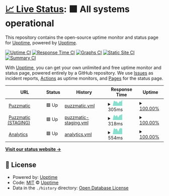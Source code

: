 # [📈 Live Status](https://upptime.github.io/upptime): <!--live status--> **🟩 All systems operational**

This repository contains the open-source uptime monitor and status page for [Upptime](https://upptime.js.org), powered by [Upptime](https://github.com/upptime/upptime).

[![Uptime CI](https://github.com/ilyasubkhankulov/puzzmatic-uptime/workflows/Uptime%20CI/badge.svg)](https://github.com/ilyasubkhankulov/puzzmatic-uptime/actions?query=workflow%3A%22Uptime+CI%22)
[![Response Time CI](https://github.com/ilyasubkhankulov/puzzmatic-uptime/workflows/Response%20Time%20CI/badge.svg)](https://github.com/ilyasubkhankulov/puzzmatic-uptime/actions?query=workflow%3A%22Response+Time+CI%22)
[![Graphs CI](https://github.com/ilyasubkhankulov/puzzmatic-uptime/workflows/Graphs%20CI/badge.svg)](https://github.com/ilyasubkhankulov/puzzmatic-uptime/actions?query=workflow%3A%22Graphs+CI%22)
[![Static Site CI](https://github.com/ilyasubkhankulov/puzzmatic-uptime/workflows/Static%20Site%20CI/badge.svg)](https://github.com/ilyasubkhankulov/puzzmatic-uptime/actions?query=workflow%3A%22Static+Site+CI%22)
[![Summary CI](https://github.com/ilyasubkhankulov/puzzmatic-uptime/workflows/Summary%20CI/badge.svg)](https://github.com/ilyasubkhankulov/puzzmatic-uptime/actions?query=workflow%3A%22Summary+CI%22)

With [Upptime](https://upptime.js.org), you can get your own unlimited and free uptime monitor and status page, powered entirely by a GitHub repository. We use [Issues](https://github.com/upptime/upptime/issues) as incident reports, [Actions](https://github.com/ilyasubkhankulov/puzzmatic-uptime/actions) as uptime monitors, and [Pages](https://upptime.github.io/upptime) for the status page.

<!--start: status pages-->
<!-- This summary is generated by Upptime (https://github.com/upptime/upptime) -->
<!-- Do not edit this manually, your changes will be overwritten -->
<!-- prettier-ignore -->
| URL | Status | History | Response Time | Uptime |
| --- | ------ | ------- | ------------- | ------ |
| <img alt="" src="https://icons.duckduckgo.com/ip3/www.puzzmatic.com.ico" height="13"> [Puzzmatic](https://www.puzzmatic.com) | 🟩 Up | [puzzmatic.yml](https://github.com/ilyasubkhankulov/puzzmatic-uptime/commits/HEAD/history/puzzmatic.yml) | <details><summary><img alt="Response time graph" src="./graphs/puzzmatic/response-time-week.png" height="20"> 305ms</summary><br><a href="https://ilyasubkhankulov.github.io/puzzmatic-uptime/history/puzzmatic"><img alt="Response time 277" src="https://img.shields.io/endpoint?url=https%3A%2F%2Fraw.githubusercontent.com%2Filyasubkhankulov%2Fpuzzmatic-uptime%2FHEAD%2Fapi%2Fpuzzmatic%2Fresponse-time.json"></a><br><a href="https://ilyasubkhankulov.github.io/puzzmatic-uptime/history/puzzmatic"><img alt="24-hour response time 416" src="https://img.shields.io/endpoint?url=https%3A%2F%2Fraw.githubusercontent.com%2Filyasubkhankulov%2Fpuzzmatic-uptime%2FHEAD%2Fapi%2Fpuzzmatic%2Fresponse-time-day.json"></a><br><a href="https://ilyasubkhankulov.github.io/puzzmatic-uptime/history/puzzmatic"><img alt="7-day response time 305" src="https://img.shields.io/endpoint?url=https%3A%2F%2Fraw.githubusercontent.com%2Filyasubkhankulov%2Fpuzzmatic-uptime%2FHEAD%2Fapi%2Fpuzzmatic%2Fresponse-time-week.json"></a><br><a href="https://ilyasubkhankulov.github.io/puzzmatic-uptime/history/puzzmatic"><img alt="30-day response time 265" src="https://img.shields.io/endpoint?url=https%3A%2F%2Fraw.githubusercontent.com%2Filyasubkhankulov%2Fpuzzmatic-uptime%2FHEAD%2Fapi%2Fpuzzmatic%2Fresponse-time-month.json"></a><br><a href="https://ilyasubkhankulov.github.io/puzzmatic-uptime/history/puzzmatic"><img alt="1-year response time 277" src="https://img.shields.io/endpoint?url=https%3A%2F%2Fraw.githubusercontent.com%2Filyasubkhankulov%2Fpuzzmatic-uptime%2FHEAD%2Fapi%2Fpuzzmatic%2Fresponse-time-year.json"></a></details> | <details><summary><a href="https://ilyasubkhankulov.github.io/puzzmatic-uptime/history/puzzmatic">100.00%</a></summary><a href="https://ilyasubkhankulov.github.io/puzzmatic-uptime/history/puzzmatic"><img alt="All-time uptime 99.89%" src="https://img.shields.io/endpoint?url=https%3A%2F%2Fraw.githubusercontent.com%2Filyasubkhankulov%2Fpuzzmatic-uptime%2FHEAD%2Fapi%2Fpuzzmatic%2Fuptime.json"></a><br><a href="https://ilyasubkhankulov.github.io/puzzmatic-uptime/history/puzzmatic"><img alt="24-hour uptime 100.00%" src="https://img.shields.io/endpoint?url=https%3A%2F%2Fraw.githubusercontent.com%2Filyasubkhankulov%2Fpuzzmatic-uptime%2FHEAD%2Fapi%2Fpuzzmatic%2Fuptime-day.json"></a><br><a href="https://ilyasubkhankulov.github.io/puzzmatic-uptime/history/puzzmatic"><img alt="7-day uptime 100.00%" src="https://img.shields.io/endpoint?url=https%3A%2F%2Fraw.githubusercontent.com%2Filyasubkhankulov%2Fpuzzmatic-uptime%2FHEAD%2Fapi%2Fpuzzmatic%2Fuptime-week.json"></a><br><a href="https://ilyasubkhankulov.github.io/puzzmatic-uptime/history/puzzmatic"><img alt="30-day uptime 99.66%" src="https://img.shields.io/endpoint?url=https%3A%2F%2Fraw.githubusercontent.com%2Filyasubkhankulov%2Fpuzzmatic-uptime%2FHEAD%2Fapi%2Fpuzzmatic%2Fuptime-month.json"></a><br><a href="https://ilyasubkhankulov.github.io/puzzmatic-uptime/history/puzzmatic"><img alt="1-year uptime 99.89%" src="https://img.shields.io/endpoint?url=https%3A%2F%2Fraw.githubusercontent.com%2Filyasubkhankulov%2Fpuzzmatic-uptime%2FHEAD%2Fapi%2Fpuzzmatic%2Fuptime-year.json"></a></details>
| <img alt="" src="https://icons.duckduckgo.com/ip3/staging.puzzmatic.com.ico" height="13"> [Puzzmatic (STAGING)](https://staging.puzzmatic.com) | 🟩 Up | [puzzmatic-staging.yml](https://github.com/ilyasubkhankulov/puzzmatic-uptime/commits/HEAD/history/puzzmatic-staging.yml) | <details><summary><img alt="Response time graph" src="./graphs/puzzmatic-staging/response-time-week.png" height="20"> 318ms</summary><br><a href="https://ilyasubkhankulov.github.io/puzzmatic-uptime/history/puzzmatic-staging"><img alt="Response time 270" src="https://img.shields.io/endpoint?url=https%3A%2F%2Fraw.githubusercontent.com%2Filyasubkhankulov%2Fpuzzmatic-uptime%2FHEAD%2Fapi%2Fpuzzmatic-staging%2Fresponse-time.json"></a><br><a href="https://ilyasubkhankulov.github.io/puzzmatic-uptime/history/puzzmatic-staging"><img alt="24-hour response time 419" src="https://img.shields.io/endpoint?url=https%3A%2F%2Fraw.githubusercontent.com%2Filyasubkhankulov%2Fpuzzmatic-uptime%2FHEAD%2Fapi%2Fpuzzmatic-staging%2Fresponse-time-day.json"></a><br><a href="https://ilyasubkhankulov.github.io/puzzmatic-uptime/history/puzzmatic-staging"><img alt="7-day response time 318" src="https://img.shields.io/endpoint?url=https%3A%2F%2Fraw.githubusercontent.com%2Filyasubkhankulov%2Fpuzzmatic-uptime%2FHEAD%2Fapi%2Fpuzzmatic-staging%2Fresponse-time-week.json"></a><br><a href="https://ilyasubkhankulov.github.io/puzzmatic-uptime/history/puzzmatic-staging"><img alt="30-day response time 268" src="https://img.shields.io/endpoint?url=https%3A%2F%2Fraw.githubusercontent.com%2Filyasubkhankulov%2Fpuzzmatic-uptime%2FHEAD%2Fapi%2Fpuzzmatic-staging%2Fresponse-time-month.json"></a><br><a href="https://ilyasubkhankulov.github.io/puzzmatic-uptime/history/puzzmatic-staging"><img alt="1-year response time 270" src="https://img.shields.io/endpoint?url=https%3A%2F%2Fraw.githubusercontent.com%2Filyasubkhankulov%2Fpuzzmatic-uptime%2FHEAD%2Fapi%2Fpuzzmatic-staging%2Fresponse-time-year.json"></a></details> | <details><summary><a href="https://ilyasubkhankulov.github.io/puzzmatic-uptime/history/puzzmatic-staging">100.00%</a></summary><a href="https://ilyasubkhankulov.github.io/puzzmatic-uptime/history/puzzmatic-staging"><img alt="All-time uptime 99.89%" src="https://img.shields.io/endpoint?url=https%3A%2F%2Fraw.githubusercontent.com%2Filyasubkhankulov%2Fpuzzmatic-uptime%2FHEAD%2Fapi%2Fpuzzmatic-staging%2Fuptime.json"></a><br><a href="https://ilyasubkhankulov.github.io/puzzmatic-uptime/history/puzzmatic-staging"><img alt="24-hour uptime 100.00%" src="https://img.shields.io/endpoint?url=https%3A%2F%2Fraw.githubusercontent.com%2Filyasubkhankulov%2Fpuzzmatic-uptime%2FHEAD%2Fapi%2Fpuzzmatic-staging%2Fuptime-day.json"></a><br><a href="https://ilyasubkhankulov.github.io/puzzmatic-uptime/history/puzzmatic-staging"><img alt="7-day uptime 100.00%" src="https://img.shields.io/endpoint?url=https%3A%2F%2Fraw.githubusercontent.com%2Filyasubkhankulov%2Fpuzzmatic-uptime%2FHEAD%2Fapi%2Fpuzzmatic-staging%2Fuptime-week.json"></a><br><a href="https://ilyasubkhankulov.github.io/puzzmatic-uptime/history/puzzmatic-staging"><img alt="30-day uptime 99.66%" src="https://img.shields.io/endpoint?url=https%3A%2F%2Fraw.githubusercontent.com%2Filyasubkhankulov%2Fpuzzmatic-uptime%2FHEAD%2Fapi%2Fpuzzmatic-staging%2Fuptime-month.json"></a><br><a href="https://ilyasubkhankulov.github.io/puzzmatic-uptime/history/puzzmatic-staging"><img alt="1-year uptime 99.89%" src="https://img.shields.io/endpoint?url=https%3A%2F%2Fraw.githubusercontent.com%2Filyasubkhankulov%2Fpuzzmatic-uptime%2FHEAD%2Fapi%2Fpuzzmatic-staging%2Fuptime-year.json"></a></details>
| <img alt="" src="https://icons.duckduckgo.com/ip3/ph.puzzmatic.com.ico" height="13"> [Analytics](https://ph.puzzmatic.com) | 🟩 Up | [analytics.yml](https://github.com/ilyasubkhankulov/puzzmatic-uptime/commits/HEAD/history/analytics.yml) | <details><summary><img alt="Response time graph" src="./graphs/analytics/response-time-week.png" height="20"> 554ms</summary><br><a href="https://ilyasubkhankulov.github.io/puzzmatic-uptime/history/analytics"><img alt="Response time 956" src="https://img.shields.io/endpoint?url=https%3A%2F%2Fraw.githubusercontent.com%2Filyasubkhankulov%2Fpuzzmatic-uptime%2FHEAD%2Fapi%2Fanalytics%2Fresponse-time.json"></a><br><a href="https://ilyasubkhankulov.github.io/puzzmatic-uptime/history/analytics"><img alt="24-hour response time 588" src="https://img.shields.io/endpoint?url=https%3A%2F%2Fraw.githubusercontent.com%2Filyasubkhankulov%2Fpuzzmatic-uptime%2FHEAD%2Fapi%2Fanalytics%2Fresponse-time-day.json"></a><br><a href="https://ilyasubkhankulov.github.io/puzzmatic-uptime/history/analytics"><img alt="7-day response time 554" src="https://img.shields.io/endpoint?url=https%3A%2F%2Fraw.githubusercontent.com%2Filyasubkhankulov%2Fpuzzmatic-uptime%2FHEAD%2Fapi%2Fanalytics%2Fresponse-time-week.json"></a><br><a href="https://ilyasubkhankulov.github.io/puzzmatic-uptime/history/analytics"><img alt="30-day response time 538" src="https://img.shields.io/endpoint?url=https%3A%2F%2Fraw.githubusercontent.com%2Filyasubkhankulov%2Fpuzzmatic-uptime%2FHEAD%2Fapi%2Fanalytics%2Fresponse-time-month.json"></a><br><a href="https://ilyasubkhankulov.github.io/puzzmatic-uptime/history/analytics"><img alt="1-year response time 956" src="https://img.shields.io/endpoint?url=https%3A%2F%2Fraw.githubusercontent.com%2Filyasubkhankulov%2Fpuzzmatic-uptime%2FHEAD%2Fapi%2Fanalytics%2Fresponse-time-year.json"></a></details> | <details><summary><a href="https://ilyasubkhankulov.github.io/puzzmatic-uptime/history/analytics">100.00%</a></summary><a href="https://ilyasubkhankulov.github.io/puzzmatic-uptime/history/analytics"><img alt="All-time uptime 96.65%" src="https://img.shields.io/endpoint?url=https%3A%2F%2Fraw.githubusercontent.com%2Filyasubkhankulov%2Fpuzzmatic-uptime%2FHEAD%2Fapi%2Fanalytics%2Fuptime.json"></a><br><a href="https://ilyasubkhankulov.github.io/puzzmatic-uptime/history/analytics"><img alt="24-hour uptime 100.00%" src="https://img.shields.io/endpoint?url=https%3A%2F%2Fraw.githubusercontent.com%2Filyasubkhankulov%2Fpuzzmatic-uptime%2FHEAD%2Fapi%2Fanalytics%2Fuptime-day.json"></a><br><a href="https://ilyasubkhankulov.github.io/puzzmatic-uptime/history/analytics"><img alt="7-day uptime 100.00%" src="https://img.shields.io/endpoint?url=https%3A%2F%2Fraw.githubusercontent.com%2Filyasubkhankulov%2Fpuzzmatic-uptime%2FHEAD%2Fapi%2Fanalytics%2Fuptime-week.json"></a><br><a href="https://ilyasubkhankulov.github.io/puzzmatic-uptime/history/analytics"><img alt="30-day uptime 99.67%" src="https://img.shields.io/endpoint?url=https%3A%2F%2Fraw.githubusercontent.com%2Filyasubkhankulov%2Fpuzzmatic-uptime%2FHEAD%2Fapi%2Fanalytics%2Fuptime-month.json"></a><br><a href="https://ilyasubkhankulov.github.io/puzzmatic-uptime/history/analytics"><img alt="1-year uptime 96.65%" src="https://img.shields.io/endpoint?url=https%3A%2F%2Fraw.githubusercontent.com%2Filyasubkhankulov%2Fpuzzmatic-uptime%2FHEAD%2Fapi%2Fanalytics%2Fuptime-year.json"></a></details>

<!--end: status pages-->

[**Visit our status website →**](https://upptime.github.io/upptime)

## 📄 License

- Powered by: [Upptime](https://github.com/upptime/upptime)
- Code: [MIT](./LICENSE) © [Upptime](https://upptime.js.org)
- Data in the `./history` directory: [Open Database License](https://opendatacommons.org/licenses/odbl/1-0/)

